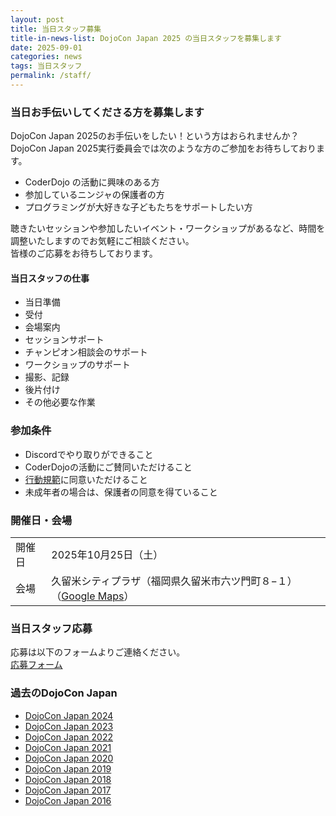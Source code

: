 ```yaml
---
layout: post
title: 当日スタッフ募集
title-in-news-list: DojoCon Japan 2025 の当日スタッフを募集します
date: 2025-09-01
categories: news
tags: 当日スタッフ
permalink: /staff/
---
```


<style>
  @media (max-width: 640px) {
    h2 {
      font-size: 2em;
    }
  }
</style>

<h3>当日お手伝いしてくださる方を募集します</h3>

<p class="leading-6">
  DojoCon Japan 2025のお手伝いをしたい！という方はおられませんか？<br>
  DojoCon Japan 2025実行委員会では次のような方のご参加をお待ちしております。
</p>

<div class="my-4">
  <ul class="leading-6">
    <li>CoderDojo の活動に興味のある方</li>
    <li>参加しているニンジャの保護者の方</li>
    <li>プログラミングが大好きな子どもたちをサポートしたい方</li>
  </ul>
</div>

<p class="leading-6">
  聴きたいセッションや参加したいイベント・ワークショップがあるなど、時間を調整いたしますのでお気軽にご相談ください。<br>
  皆様のご応募をお待ちしております。
</p>

<h4 id="当日スタッフの仕事">当日スタッフの仕事</h4>

<div>
  <ul class="leading-6">
    <li>当日準備</li>
    <li>受付</li>
    <li>会場案内</li>
    <li>セッションサポート</li>
    <li>チャンピオン相談会のサポート</li>
    <li>ワークショップのサポート</li>
    <li>撮影、記録</li>
    <li>後片付け</li>
    <li>その他必要な作業</li>
  </ul>
</div>

<h3 id="参加条件">参加条件</h3>

<div>
  <ul class="leading-6">
    <li>Discordでやり取りができること</li>
    <li>CoderDojoの活動にご賛同いただけること</li>
    <li><a href="/code-of-conduct/" target="_blank">行動規範</a>に同意いただけること</li>
    <li>未成年者の場合は、保護者の同意を得ていること</li>
  </ul>
</div>

<h3 id="開催日会場">開催日・会場</h3>

<div>
  <table class="border-separate border-spacing-x-1 sm:border-spacing-x-4 break-keep wrap-anywhere">
    <tr>
      <td class="whitespace-nowrap">開催日</td>
      <td>2025年10月25日（土）</td>
    </tr>
    <tr>
      <td class="whitespace-nowrap align-top">会場</td>
      <td>
        久留米シティプラザ<wbr>
        （福岡県久留米市六ツ門町８−１）<wbr>
        （<a href="{{ site.map }}" target="_blank">Google Maps</a>）
      </td>
    </tr>
  </table>
</div>

<h3 id="当日スタッフ応募">当日スタッフ応募</h3>

<p class="leading-6">
  応募は以下のフォームよりご連絡ください。<br>
  <a href="https://forms.gle/Gd3zqTbcDix8nDuK7" target="_blank">応募フォーム</a>
</p>

<h3 id="過去のdojocon-japan">過去のDojoCon Japan</h3>

<div>
  <ul class="leading-6">
    <li><a href="https://dojocon2024.coderdojo.jp/">DojoCon Japan 2024</a></li>
    <li><a href="https://dojocon2023.coderdojo.jp/">DojoCon Japan 2023</a></li>
    <li><a href="https://dojocon2022.coderdojo.jp/">DojoCon Japan 2022</a></li>
    <li><a href="https://dojocon2021.coderdojo.jp/">DojoCon Japan 2021</a></li>
    <li><a href="https://dojocon2020.coderdojo.jp/">DojoCon Japan 2020</a></li>
    <li><a href="https://dojocon2019.coderdojo.jp/">DojoCon Japan 2019</a></li>
    <li><a href="https://dojocon2018.coderdojo.jp/">DojoCon Japan 2018</a></li>
    <li><a href="https://dojocon2017.coderdojo.jp/">DojoCon Japan 2017</a></li>
    <li><a href="https://dojocon2016.coderdojo.jp/">DojoCon Japan 2016</a></li>
  </ul>
</div>
